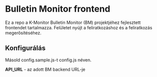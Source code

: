 # Bulletin Monitor frontend

Ez a repo a K-Monitor Bulletin Monitor (BM) projektjéhez fejlesztett frontendet tartalmazza. Felületet nyújt a feliratkozáshoz és a feliratkozás
megerősítéséhez.

## Konfigurálás

Másold config.sample.js-t config.js néven.

**API_URL** - az adott BM backend URL-je
